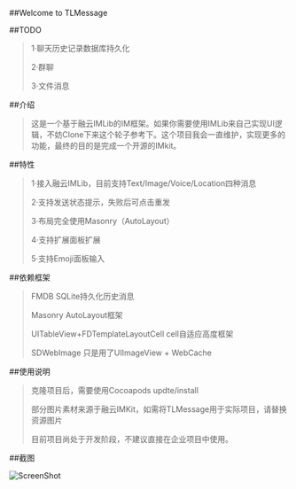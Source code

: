 ##Welcome to TLMessage

##TODO
>1·聊天历史记录数据库持久化
>
>2·群聊
>
>3·文件消息

##介绍
>这是一个基于融云IMLib的IM框架。如果你需要使用IMLib来自己实现UI逻辑，不妨Clone下来这个轮子参考下。这个项目我会一直维护，实现更多的功能，最终的目的是完成一个开源的IMkit。


##特性
>1·接入融云IMLib，目前支持Text/Image/Voice/Location四种消息
>
>2·支持发送状态提示，失败后可点击重发
>
>3·布局完全使用Masonry（AutoLayout）
>
>4·支持扩展面板扩展
>
>5·支持Emoji面板输入

##依赖框架
>FMDB SQLite持久化历史消息
>
>Masonry AutoLayout框架
>
>UITableView+FDTemplateLayoutCell cell自适应高度框架
>
>SDWebImage 只是用了UIImageView + WebCache

##使用说明
>克隆项目后，需要使用Cocoapods updte/install
>
>部分图片素材来源于融云IMKit，如需将TLMessage用于实际项目，请替换资源图片
>
>目前项目尚处于开发阶段，不建议直接在企业项目中使用。

##截图

![ScreenShot](https://github.com/timelessg/TLMessage/blob/master/ScreenShot/1.png?raw=true)